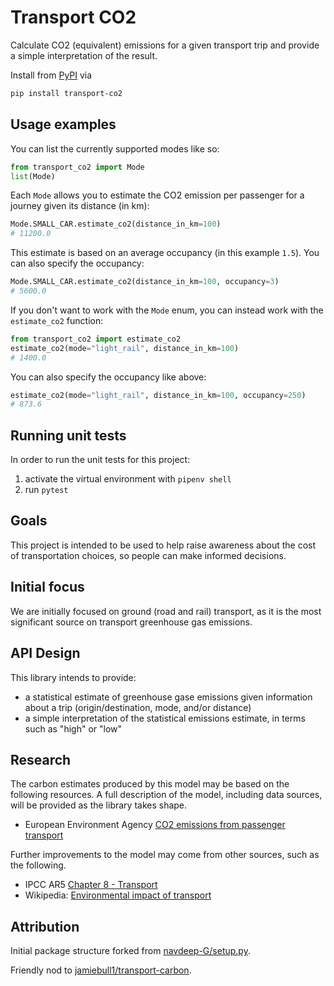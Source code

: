 # Transport CO2

Calculate CO2 (equivalent) emissions for a given transport trip and provide a simple interpretation of the result.

Install from [PyPI](https://pypi.org/project/transport-co2/) via
```bash
pip install transport-co2
```

## Usage examples

You can list the currently supported modes like so:
```python
from transport_co2 import Mode
list(Mode)
```
Each `Mode` allows you to estimate the CO2 emission per passenger for a journey given its distance (in km):
```python
Mode.SMALL_CAR.estimate_co2(distance_in_km=100)
# 11200.0
```
This estimate is based on an average occupancy (in this example `1.5`). You can also specify the occupancy:
```python
Mode.SMALL_CAR.estimate_co2(distance_in_km=100, occupancy=3)
# 5600.0
```
If you don't want to work with the `Mode` enum, you can instead work with the `estimate_co2` function:
```python
from transport_co2 import estimate_co2
estimate_co2(mode="light_rail", distance_in_km=100)
# 1400.0
```
You can also specify the occupancy like above:
```python
estimate_co2(mode="light_rail", distance_in_km=100, occupancy=250)
# 873.6
```

## Running unit tests
In order to run the unit tests for this project:

1. activate the virtual environment with `pipenv shell`
2. run `pytest`

## Goals

This project is intended to be used to help raise awareness about the cost of transportation choices, so people can make informed decisions.

## Initial focus

We are initially focused on ground (road and rail) transport, as it is the most significant source on transport greenhouse gas emissions.

## API Design

This library intends to provide:

- a statistical estimate of greenhouse gase emissions given information about a trip (origin/destination, mode, and/or distance)
- a simple interpretation of the statistical emissions estimate, in terms such as "high" or "low"

## Research

The carbon estimates produced by this model may be based on the following resources. A full description of the model, including data sources, will be provided as the library takes shape.

- European Environment Agency [CO2 emissions from passenger transport](https://www.eea.europa.eu/media/infographics/co2-emissions-from-passenger-transport/view)

Further improvements to the model may come from other sources, such as the following.

- IPCC AR5 [Chapter 8 - Transport](https://www.ipcc.ch/site/assets/uploads/2018/02/ipcc_wg3_ar5_chapter8.pdf)
- Wikipedia: [Environmental impact of transport](https://en.wikipedia.org/wiki/Environmental_impact_of_transport)

## Attribution

Initial package structure forked from [navdeep-G/setup.py](https://github.com/navdeep-G/setup.py).

Friendly nod to [jamiebull1/transport-carbon](https://github.com/jamiebull1/transport-carbon).

